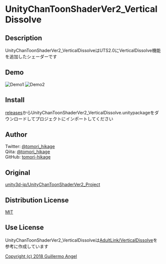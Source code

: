 # UnityChanToonShaderVer2_VerticalDissolve

## Description

UnityChanToonShaderVer2_VerticalDissolveはUTS2.0にVerticalDissolve機能を追加したシェーダーです

## Demo

![Demo1](https://github.com/tomori-hikage/UnityChanToonShaderVer2_EmissiveScroll/blob/readme_images/Images/gif1.gif)
![Demo2](https://github.com/tomori-hikage/UnityChanToonShaderVer2_EmissiveScroll/blob/readme_images/Images/gif2.gif)

## Install

[releases](https://github.com/tomori-hikage/UnityChanToonShaderVer2_VerticalDissolve/releases)からUnityChanToonShaderVer2_VerticalDissolve.unitypackageをダウンロードしてプロジェクトにインポートしてください

## Author

Twitter: [@tomori_hikage](https://twitter.com/tomori_hikage)  
Qiita: [@tomori_hikage](https://qiita.com/tomori_hikage)  
GitHub: [tomori-hikage](https://github.com/tomori-hikage)

## Original

[unity3d-jp/UnityChanToonShaderVer2_Project](https://github.com/unity3d-jp/UnityChanToonShaderVer2_Project)

## Distribution License

[MIT](https://github.com/tomori-hikage/UnityChanToonShaderVer2_VerticalDissolve/blob/master/LICENSE)

## Use License

UnityChanToonShaderVer2_VerticalDissolveは[AdultLink/VerticalDissolve](https://github.com/AdultLink/VerticalDissolve)を参考に作成しています

[Copyright (c) 2018 Guillermo Angel](https://github.com/AdultLink/VerticalDissolve/blob/master/LICENSE)
